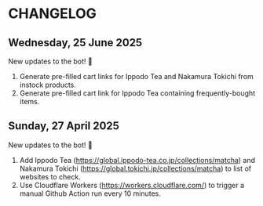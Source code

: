 # CHANGELOG

## Wednesday, 25 June 2025

New updates to the bot! 🥳

1. Generate pre-filled cart links for Ippodo Tea and Nakamura Tokichi from instock products.
2. Generate pre-filled cart link for Ippodo Tea containing frequently-bought items.

## Sunday, 27 April 2025

New updates to the bot! 🥳

1. Add Ippodo Tea (https://global.ippodo-tea.co.jp/collections/matcha) and Nakamura Tokichi (https://global.tokichi.jp/collections/matcha) to list of websites to check.
2. Use Cloudflare Workers (https://workers.cloudflare.com/) to trigger a manual Github Action run every 10 minutes.